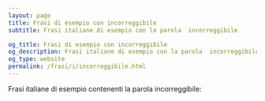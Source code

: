```yaml
---
layout: page
title: Frasi di esempio con incorreggibile 
subtitle: Frasi italiane di esempio con la parola  incorreggibile

og_title: Frasi di esempio con incorreggibile 
og_description: Frasi italiane di esempio con la parola  incorreggibile
og_type: website
permalink: /frasi/i/incorreggibile.html
---
```


Frasi italiane di esempio contenenti la parola incorreggibile:


